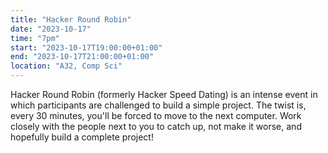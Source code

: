 ```yaml
---
title: "Hacker Round Robin"
date: "2023-10-17"
time: "7pm"
start: "2023-10-17T19:00:00+01:00"
end: "2023-10-17T21:00:00+01:00"
location: "A32, Comp Sci"
---
```


Hacker Round Robin (formerly Hacker Speed Dating) is an intense event in which participants are challenged to build a simple project.
The twist is, every 30 minutes, you'll be forced to move to the next computer. Work closely with the people next to you to catch up, not make it worse, and hopefully build a complete project!

